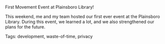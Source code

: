 First Movement Event at Plainsboro Library!

This weekend, me and my team hosted our first ever event at the Plainsboro Library. During this event, we learned a lot, and we also strengthened our plans for the future.

Tags: development, waste-of-time, privacy
